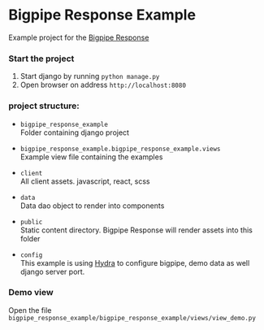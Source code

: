# Bigpipe Response Example

Example project for the [Bigpipe Response](https://github.com/shacoshe/bigpipe-response)


### Start the project
1. Start django by running `python manage.py`
2. Open browser on address `http://localhost:8080`
 

### project structure:

- `bigpipe_response_example`    
Folder containing django project 

- `bigpipe_response_example.bigpipe_response_example.views`    
Example view file containing the examples  

- `client`    
All client assets. javascript, react, scss
 
- `data`   
Data dao object to render into components

- `public`     
Static content directory. Bigpipe Response will render assets into this folder

- `config`     
This example is using [Hydra](https://hydra.cc/) to configure bigpipe, demo data as well django server port.

### Demo view 

Open the file `bigpipe_response_example/bigpipe_response_example/views/view_demo.py`


